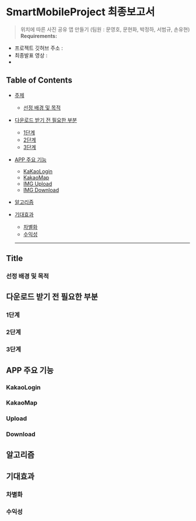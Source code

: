 # SmartMobileProject 최종보고서 

> 위치에 따른 사진 공유 앱 만들기  (팀원 : 문영호, 문현화, 박정하, 서범규, 손유현)
**Requirements:**
  - 프로젝트 깃허브 주소 :
  - 최종발표 영상 : 
  - 


## Table of Contents

- [주제](#Topic)
  - [선정 배경 및 목적](#Topic)

- [다운로드 받기 전 필요한 부분](#1단계)
  - [1단계](#1단계)
  - [2단계](#2단계)
  - [3단계](#3단계)


- [APP 주요 기능](#App)
  - [KaKaoLogin](#KakaoLogin)
  - [KakaoMap](#KakaoMap)
  - [IMG Upload](#Upload)
  - [IMG Download](#Download)
  
- [알고리즘](#알고리즘)

- [기대효과](#기대효과)
  - [차별화](#차별화)
  - [수익성](#수익성)
  
  ----------------------------------------------------
  
 ## Title
  ### 선정 배경 및 목적
  
 ## 다운로드 받기 전 필요한 부분
  ### 1단계
  
  ### 2단계
  
  ### 3단계
  
  
  
  ## APP 주요 기능
   ### KakaoLogin
   
   ### KakaoMap
   
   ### Upload
   
   ### Download
   
   
   
  ## 알고리즘
  
  
  
  ## 기대효과
  
   ### 차별화
   
   ### 수익성
